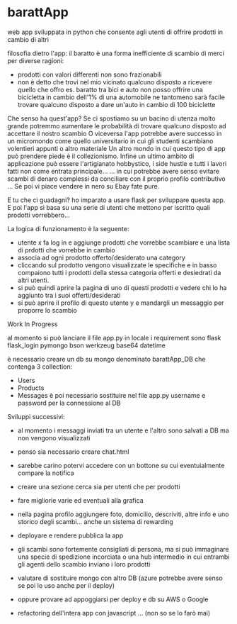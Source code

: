 # barattApp
web app sviluppata in python che consente agli utenti di offrire prodotti in cambio di altri

filosofia dietro l'app:
il baratto è una forma inefficiente di scambio di merci per diverse ragioni:
- prodotti con valori differenti non sono frazionabili
- non è detto che trovi nel mio vicinato qualcuno disposto a ricevere quello che offro
es. baratto tra bici e auto
non posso offrire una bicicletta in cambio dell'1% di una automobile
ne tantomeno sarà facile trovare qualcuno disposto a dare un'auto in cambio di 100 biciclette

Che senso ha quest'app?
Se ci spostiamo su un bacino di utenza molto grande potremmo aumentare le probabilità di trovare qualcuno disposto ad accettare il nostro scambio
O viceversa l'app potrebbe avere successo in un micromondo come quello universitario in cui gli studenti scambiano volentieri appunti o altro materiale
Un altro mondo in cui questo tipo di app può prendere piede è il collezionismo.
Infine un ultimo ambito di applicazione può essere l'artigianato hobbystico, i side hustle e tutti i lavori fatti non come entrata principale...
... in cui potrebbe avere senso evitare scambi di denaro complessi da conciliare con il proprio profilo contributivo ...
Se poi vi piace vendere in nero su Ebay fate pure.

E tu che ci guadagni?
ho imparato a usare flask per sviluppare questa app.
E poi l'app si basa su una serie di utenti che mettono per iscritto quali prodotti vorrebbero... 


La logica di funzionamento è la seguente:
- utente x fa log in e aggiunge prodotti che vorrebbe scambiare e una lista di prdotti che vorrebbe in cambio
- associa ad ogni prodotto offerto/desiderato una category
- cliccando sul prodotto vengono visualizzate le specifiche e in basso compaiono tutti i prodotti della stessa categoria offerti e desiedrati da altri utenti.
- si può quindi aprire la pagina di uno di questi prodotti e vedere chi lo ha aggiunto tra i suoi offerti/desiderati
- si può aprire il profilo di questo utente y e mandargli un messaggio per proporre lo scambio

Work In Progress

al momento si può lanciare il file app.py in locale
i requirement sono flask flask_login pymongo bson werkzeug base64 datetime

è necessario creare un db su mongo denominato barattApp_DB che contenga 3 collection:
- Users
- Products
- Messages
è poi necessario sostituire nel file app.py username e password per la connessione al DB

Sviluppi successivi:
- al momento i messaggi inviati tra un utente e l'altro sono salvati a DB ma non vengono visualizzati
- penso sia necessario creare chat.html
- sarebbe carino potervi accedere con un bottone su cui eventuialmente compare la notifica
- creare una sezione cerca sia per utenti che per prodotti
- fare migliorie varie ed eventuali alla grafica
- nella pagina profilo aggiungere foto, domicilio, descriviti, altre info e uno storico degli scambi... anche un sistema di rewarding

- deployare e rendere pubblica la app
- gli scambi sono fortemente consigliati di persona, ma si può immaginare una specie di spedizione incorciata o una hub intermedio in cui
    entrambi gli agenti dello scambio inviano i loro prodotti
- valutare di sostituire mongo con altro DB (azure potrebbe avere senso se poi lo uso anche per il deploy)
- oppure provare ad appoggiarsi per deploy e db su AWS o Google
- refactoring dell'intera app con javascript ... (non so se lo farò mai)
